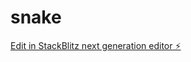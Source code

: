 # snake

[Edit in StackBlitz next generation editor ⚡️](https://stackblitz.com/~/github.com/Shamielo/snake)